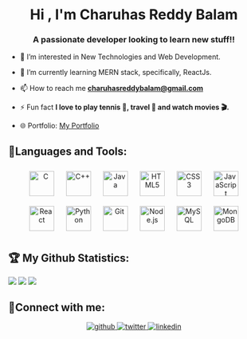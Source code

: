 <h1 align="center">Hi , I'm Charuhas Reddy Balam</h1>
<h3 align="center">A passionate developer looking to learn new stuff!!</h3>
<!-- <h4 align="center">One code to rule them all, one code to find them, one code to bring them all, and in the darkness bind them. In the Land of GitHub where the Repositories lie</h4> -->

- 👀 I’m interested in New Technologies and Web Development.

- 🌱 I’m currently learning MERN stack, specifically, ReactJs.

- 📫 How to reach me **charuhasreddybalam@gmail.com**

- ⚡ Fun fact **I love to play tennis 🎾, travel 🧳 and watch movies 🎬.**

- 🌐 Portfolio: <a href="https://charuhas10.github.io/Portfolio/" target="_blank">My Portfolio</a>

## 🧰Languages and Tools:

<div align="center">
    <a href="https://www.cprogramming.com/" target="_blank"><img style="margin: 10px" src="https://profilinator.rishav.dev/skills-assets/c-original.svg" alt="C" height="50" /></a>  
    <a href="https://www.cplusplus.com/" target="_blank"><img style="margin: 10px" src="https://profilinator.rishav.dev/skills-assets/cplusplus-original.svg" alt="C++" height="50" /></a>  
    <a href="https://www.java.com/" target="_blank"><img style="margin: 10px" src="https://profilinator.rishav.dev/skills-assets/java-original-wordmark.svg" alt="Java" height="50" /></a>   
    <a href="https://en.wikipedia.org/wiki/HTML5" target="_blank"><img style="margin: 10px" src="https://profilinator.rishav.dev/skills-assets/html5-original-wordmark.svg" alt="HTML5" height="50" /></a>  
    <a href="https://www.w3schools.com/css/" target="_blank"><img style="margin: 10px" src="https://profilinator.rishav.dev/skills-assets/css3-original-wordmark.svg" alt="CSS3" height="50" /></a>
    <a href="https://www.javascript.com/" target="_blank"><img style="margin: 10px" src="https://profilinator.rishav.dev/skills-assets/javascript-original.svg" alt="JavaScript" height="50" /></a>
    <a href="https://reactjs.org/" target="_blank"><img style="margin: 10px" src="https://profilinator.rishav.dev/skills-assets/react-original-wordmark.svg" alt="React" height="50" /></a> 
    <a href="https://www.python.org/" target="_blank"><img style="margin: 10px" src="https://profilinator.rishav.dev/skills-assets/python-original.svg" alt="Python" height="50" /></a>  
    <a href="https://github.com/" target="_blank"><img style="margin: 10px" src="https://profilinator.rishav.dev/skills-assets/git-scm-icon.svg" alt="Git" height="50" /></a>
    <a href="https://nodejs.org/" target="_blank"><img style="margin: 10px" src="https://profilinator.rishav.dev/skills-assets/nodejs-original-wordmark.svg" alt="Node.js" height="50" /></a>
    <a href="https://www.mysql.com/" target="_blank"><img style="margin: 10px" src="https://profilinator.rishav.dev/skills-assets/mysql-original-wordmark.svg" alt="MySQL" height="50" /></a> 
    <a href="https://www.mongodb.com/" target="_blank"><img style="margin: 10px" src="https://profilinator.rishav.dev/skills-assets/mongodb-original-wordmark.svg" alt="MongoDB" height="50" /></a> 
</div>

## 🏆 My Github Statistics:
![](https://github-readme-stats.vercel.app/api?username=Charuhas10&theme=shadow_blue&hide_border=true&include_all_commits=true&count_private=true)
![](https://github-readme-streak-stats.herokuapp.com/?user=Charuhas10&theme=shadow_blue&hide_border=true)
![](https://github-readme-stats.vercel.app/api/top-langs/?username=Charuhas10&theme=shadow_blue&hide_border=true&include_all_commits=true&count_private=true&layout=compact)

## 🤝Connect with me:

<div align="center">
<a href="https://github.com/Charuhas10" target="_blank">
<img src=https://img.shields.io/badge/-GITHUB-blueviolet?&style=for-the-badge&logo=github&logoColor=white alt=github style="margin-bottom: 5px;" />
</a>
<a href="https://twitter.com/CharuhasReddy" target="_blank">
<img src=https://img.shields.io/badge/twitter-%2300acee.svg?&style=for-the-badge&logo=twitter&logoColor=white alt=twitter style="margin-bottom: 5px;" />
</a>
<a href="https://www.linkedin.com/in/charuhas-reddy-ab6409228/" target="_blank">
<img src=https://img.shields.io/badge/linkedin-%231E77B5.svg?&style=for-the-badge&logo=linkedin&logoColor=white alt=linkedin style="margin-bottom: 5px;" />
</a>  
</div>
